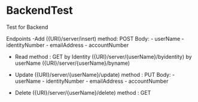 # BackendTest
Test for Backend

Endpoints 
  -Add ({URI}/server/insert)
    method: POST
    Body: - userName
          - identityNumber
          - emailAddress
          - accountNumber
  
  - Read
    method : GET
    by Identity ({URI}/server/{userName}/byidentity)
    by userName ({URI}/server/{userName}/byname)
    
  - Update ({URI}/server/{userName}/update)
    method : PUT
    Body: - userName
          - identityNumber
          - emailAddress
          - accountNumber
          
  - Delete ({URI}/server/{userName}/delete)
    method : GET
    
    
    
  
          
